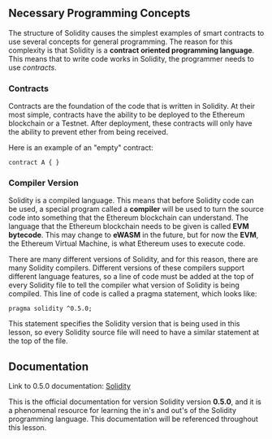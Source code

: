 

## Necessary Programming Concepts
The structure of Solidity causes the simplest examples of smart contracts to use several concepts for general programming. The reason for this complexity is that Solidity is a **contract oriented programming language**. This means that to write code works in Solidity, the programmer needs to use *contracts*. 

### Contracts
Contracts are the foundation of the code that is written in Solidity. At their most simple, contracts have the ability to be deployed to the Ethereum blockchain or a Testnet. After deployment, these contracts will only have the ability to prevent ether from being received.

Here is an example of an "empty" contract:

```
contract A { }
```

### Compiler Version
Solidity is a compiled language. This means that before Solidity code can be used, a special program called a **compiler** will be used to turn the source code into something that the Ethereum blockchain can understand. The language that the Ethereum blockchain needs to be given is called **EVM bytecode**. This may change to **eWASM** in the future, but for now the **EVM**, the Ethereum Virtual Machine, is what Ethereum uses to execute code. 

There are many different versions of Solidity, and for this reason, there are many Solidity compilers. Different versions of these compilers support different language features, so a line of code must be added at the top of every Solidity file to tell the compiler what version of Solidity is being compiled. This line of code is called a pragma statement, which looks like:

```
pragma solidity ^0.5.0;
```

This statement specifies the Solidity version that is being used in this lesson, so every Solidity source file will need to have a similar statement at the top of the file.

## Documentation
Link to 0.5.0 documentation: [Solidity](https://solidity.readthedocs.io/en/v0.5.0/contracts.html)

This is the official documentation for version Solidity version **0.5.0**, and it is a phenomenal resource for learning the in's and out's of the Solidity programming language. This documentation will be referenced throughout this lesson. 
